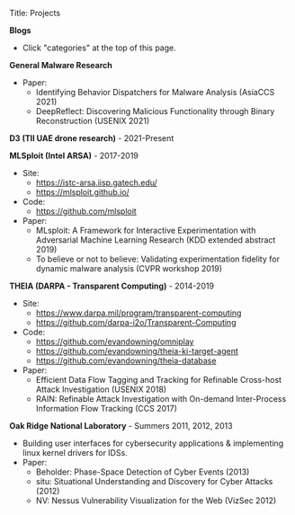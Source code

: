 Title: Projects

**Blogs**

  * Click "categories" at the top of this page.

**General Malware Research**

  * Paper:
    * Identifying Behavior Dispatchers for Malware Analysis (AsiaCCS 2021)
    * DeepReflect: Discovering Malicious Functionality through Binary Reconstruction (USENIX 2021)

**D3 (TII UAE drone research)** - 2021-Present

**MLSploit (Intel ARSA)** - 2017-2019

  * Site:
    * https://istc-arsa.iisp.gatech.edu/
    * https://mlsploit.github.io/
  * Code:
    * https://github.com/mlsploit
  * Paper:
    * MLsploit: A Framework for Interactive Experimentation with Adversarial Machine Learning Research (KDD extended abstract 2019)
    * To believe or not to believe: Validating experimentation fidelity for dynamic malware analysis (CVPR workshop 2019)

**THEIA (DARPA - Transparent Computing)** - 2014-2019

  * Site:
    * https://www.darpa.mil/program/transparent-computing
    * https://github.com/darpa-i2o/Transparent-Computing
  * Code:
    * https://github.com/evandowning/omniplay
    * https://github.com/evandowning/theia-ki-target-agent
    * https://github.com/evandowning/theia-database
  * Paper:
    * Efficient Data Flow Tagging and Tracking for Refinable Cross-host Attack Investigation (USENIX 2018)
    * RAIN: Refinable Attack Investigation with On-demand Inter-Process Information Flow Tracking (CCS 2017)

**Oak Ridge National Laboratory** - Summers 2011, 2012, 2013

  * Building user interfaces for cybersecurity applications & implementing linux kernel drivers for IDSs.
  * Paper:
    * Beholder: Phase-Space Detection of Cyber Events (2013)
    * situ: Situational Understanding and Discovery for Cyber Attacks (2012)
    * NV: Nessus Vulnerability Visualization for the Web (VizSec 2012)
